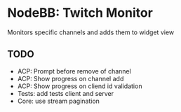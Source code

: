 # NodeBB: Twitch Monitor
Monitors specific channels and adds them to widget view

## TODO

- ACP: Prompt before remove of channel
- ACP: Show progress on channel add
- ACP: Show progress on cliend id validation
- Tests: add tests client and server
- Core: use stream pagination

